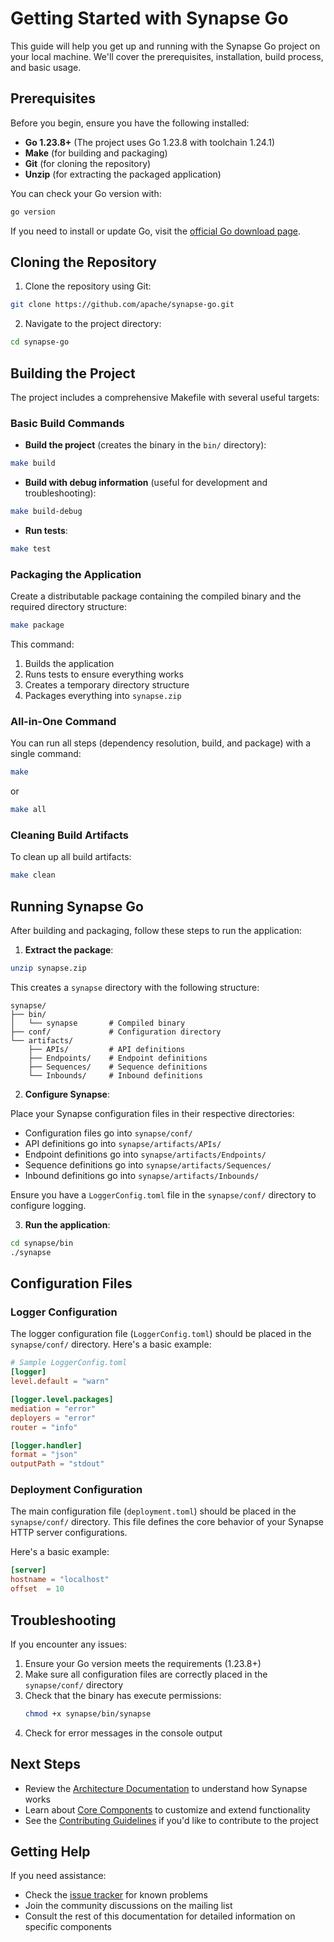 # Getting Started with Synapse Go

This guide will help you get up and running with the Synapse Go project on your local machine. We'll cover the prerequisites, installation, build process, and basic usage.

## Prerequisites

Before you begin, ensure you have the following installed:

- **Go 1.23.8+** (The project uses Go 1.23.8 with toolchain 1.24.1)
- **Make** (for building and packaging)
- **Git** (for cloning the repository)
- **Unzip** (for extracting the packaged application)

You can check your Go version with:

```bash
go version
```

If you need to install or update Go, visit the [official Go download page](https://golang.org/dl/).

## Cloning the Repository

1. Clone the repository using Git:

```bash
git clone https://github.com/apache/synapse-go.git
```

2. Navigate to the project directory:

```bash
cd synapse-go
```

## Building the Project

The project includes a comprehensive Makefile with several useful targets:

### Basic Build Commands

- **Build the project** (creates the binary in the `bin/` directory):

```bash
make build
```

- **Build with debug information** (useful for development and troubleshooting):

```bash
make build-debug
```

- **Run tests**:

```bash
make test
```

### Packaging the Application

Create a distributable package containing the compiled binary and the required directory structure:

```bash
make package
```

This command:
1. Builds the application
2. Runs tests to ensure everything works
3. Creates a temporary directory structure
4. Packages everything into `synapse.zip`

### All-in-One Command

You can run all steps (dependency resolution, build, and package) with a single command:

```bash
make
```

or

```bash
make all
```

### Cleaning Build Artifacts

To clean up all build artifacts:

```bash
make clean
```

## Running Synapse Go

After building and packaging, follow these steps to run the application:

1. **Extract the package**:

```bash
unzip synapse.zip
```

This creates a `synapse` directory with the following structure:

```
synapse/
├── bin/
│   └── synapse       # Compiled binary
├── conf/             # Configuration directory
└── artifacts/
    ├── APIs/         # API definitions
    ├── Endpoints/    # Endpoint definitions
    ├── Sequences/    # Sequence definitions
    └── Inbounds/     # Inbound definitions
```

2. **Configure Synapse**:

Place your Synapse configuration files in their respective directories:
   - Configuration files go into `synapse/conf/`
   - API definitions go into `synapse/artifacts/APIs/`
   - Endpoint definitions go into `synapse/artifacts/Endpoints/`
   - Sequence definitions go into `synapse/artifacts/Sequences/`
   - Inbound definitions go into `synapse/artifacts/Inbounds/`

Ensure you have a `LoggerConfig.toml` file in the `synapse/conf/` directory to configure logging.

3. **Run the application**:

```bash
cd synapse/bin
./synapse
```

## Configuration Files

### Logger Configuration

The logger configuration file (`LoggerConfig.toml`) should be placed in the `synapse/conf/` directory. Here's a basic example:

```toml
# Sample LoggerConfig.toml
[logger]
level.default = "warn"

[logger.level.packages]
mediation = "error"
deployers = "error"
router = "info"

[logger.handler]
format = "json"
outputPath = "stdout"
```

### Deployment Configuration

The main configuration file (`deployment.toml`) should be placed in the `synapse/conf/` directory. This file defines the core behavior of your Synapse HTTP server configurations.

Here's a basic example:

```toml
[server]
hostname = "localhost"
offset  = 10
```

## Troubleshooting

If you encounter any issues:

1. Ensure your Go version meets the requirements (1.23.8+)
2. Make sure all configuration files are correctly placed in the `synapse/conf/` directory
3. Check that the binary has execute permissions:
   ```bash
   chmod +x synapse/bin/synapse
   ```
4. Check for error messages in the console output

## Next Steps

- Review the [Architecture Documentation](architecture/hexagonal.md) to understand how Synapse works
- Learn about [Core Components](components/configuration.md) to customize and extend functionality
- See the [Contributing Guidelines](contributing/guidelines.md) if you'd like to contribute to the project

## Getting Help

If you need assistance:
- Check the [issue tracker](https://github.com/apache/synapse-go/issues) for known problems
- Join the community discussions on the mailing list
- Consult the rest of this documentation for detailed information on specific components
